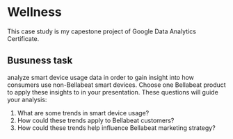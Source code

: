 # Wellness


This case study is my capestone project of Google Data Analytics Certificate.

## Busuness task
 analyze smart device usage data in order to gain insight into how consumers use non-Bellabeat smart
devices. Choose one Bellabeat product to apply these insights to in your presentation. These questions
will guide your analysis:
1. What are some trends in smart device usage?
2. How could these trends apply to Bellabeat customers?
3. How could these trends help influence Bellabeat marketing strategy?

